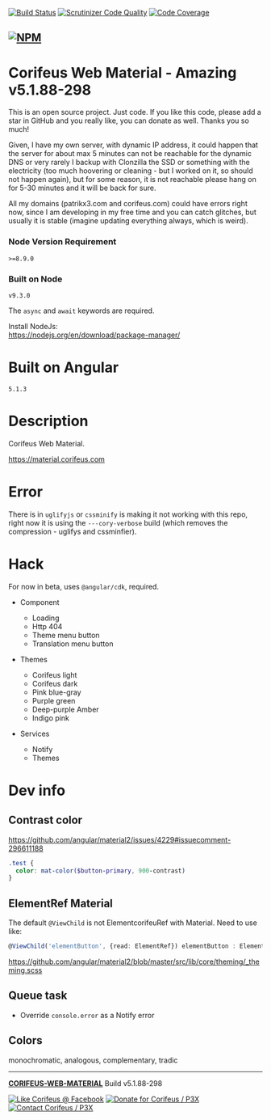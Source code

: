 [//]: #@corifeus-header

 [![Build Status](https://travis-ci.org/patrikx3/corifeus-web-material.svg?branch=master)](https://travis-ci.org/patrikx3/corifeus-web-material)  [![Scrutinizer Code Quality](https://scrutinizer-ci.com/g/patrikx3/corifeus-web-material/badges/quality-score.png?b=master)](https://scrutinizer-ci.com/g/patrikx3/corifeus-web-material/?branch=master)  [![Code Coverage](https://scrutinizer-ci.com/g/patrikx3/corifeus-web-material/badges/coverage.png?b=master)](https://scrutinizer-ci.com/g/patrikx3/corifeus-web-material/?branch=master)  
 
  
[![NPM](https://nodei.co/npm/corifeus-web-material.png?downloads=true&downloadRank=true&stars=true)](https://www.npmjs.com/package/corifeus-web-material/)
---
# Corifeus Web Material - Amazing v5.1.88-298  

This is an open source project. Just code. If you like this code, please add a star in GitHub and you really like, you can donate as well. Thanks you so much!

Given, I have my own server, with dynamic IP address, it could happen that the server for about max 5 minutes can not be reachable for the dynamic DNS or very rarely I backup with Clonzilla the SSD or something with the electricity (too much hoovering or cleaning - but I worked on it, so should not happen again), but for some reason, it is not reachable please hang on for 5-30 minutes and it will be back for sure. 

All my domains (patrikx3.com and corifeus.com) could have errors right now, since I am developing in my free time and you can catch glitches, but usually it is stable (imagine updating everything always, which is weird).

### Node Version Requirement 
``` 
>=8.9.0 
```  
   
### Built on Node 
``` 
v9.3.0
```   
   
The ```async``` and ```await``` keywords are required.

Install NodeJs:    
https://nodejs.org/en/download/package-manager/    


# Built on Angular

```5.1.3```            


# Description  

                        
[//]: #@corifeus-header:end

Corifeus Web Material. 
  
https://material.corifeus.com  

# Error
There is in ```uglifyjs``` or ```cssminify``` is making it not working with this repo, right now it is using the ```---cory-verbose``` build (which removes the compression - uglifys and cssminfier).
  
# Hack
  
For now in beta, uses ```@angular/cdk```, required.  
  
* Component
  * Loading
  * Http 404
  * Theme menu button
  * Translation menu button
  
* Themes
  * Corifeus light
  * Corifeus dark
  * Pink blue-gray
  * Purple green
  * Deep-purple Amber
  * Indigo pink
  
* Services
  * Notify
  * Themes

# Dev info

## Contrast color  
https://github.com/angular/material2/issues/4229#issuecomment-296611188
```scss
.test {
  color: mat-color($button-primary, 900-contrast)
}
```

## ElementRef Material
The default ```@ViewChild``` is not ElementcorifeuRef with Material.
Need to use like:
```typescript
@ViewChild('elementButton', {read: ElementRef}) elementButton : ElementRef;
```

https://github.com/angular/material2/blob/master/src/lib/core/theming/_theming.scss  

## Queue task
* Override ```console.error``` as a Notify error

## Colors
monochromatic, analogous, complementary, tradic 

[//]: #@corifeus-footer

---

[**CORIFEUS-WEB-MATERIAL**](https://pages.corifeus.com/corifeus-web-material) Build v5.1.88-298 

[![Like Corifeus @ Facebook](https://img.shields.io/badge/LIKE-Corifeus-3b5998.svg)](https://www.facebook.com/corifeus.software) [![Donate for Corifeus / P3X](https://img.shields.io/badge/Donate-Corifeus-003087.svg)](https://www.paypal.com/cgi-bin/webscr?cmd=_donations&business=LFRV89WPRMMVE&lc=HU&item_name=Patrik%20Laszlo&item_number=patrikx3&currency_code=HUF&bn=PP%2dDonationsBF%3abtn_donate_SM%2egif%3aNonHosted)  [![Contact Corifeus / P3X](https://img.shields.io/badge/Contact-P3X-ff9900.svg)](https://www.patrikx3.com/en/front/contact) 


 

[//]: #@corifeus-footer:end